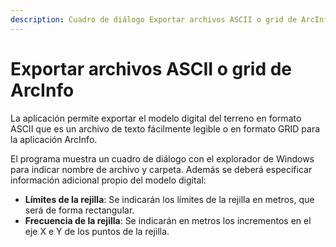 ```yaml
---
description: Cuadro de diálogo Exportar archivos ASCII o grid de ArcInfo
---
```


# Exportar archivos ASCII o grid de ArcInfo

La aplicación permite exportar el modelo digital del terreno en formato ASCII que es un archivo de texto fácilmente legible o en formato GRID para la aplicación ArcInfo.

El programa muestra un cuadro de diálogo con el explorador de Windows para indicar nombre de archivo y carpeta. Además se deberá especificar información adicional propio del modelo digital:

* **Límites de la rejilla**: Se indicarán los límites de la rejilla en metros, que será de forma rectangular.
* **Frecuencia de la rejilla**: Se indicarán en metros los incrementos en el eje X e Y de los puntos de la rejilla.

